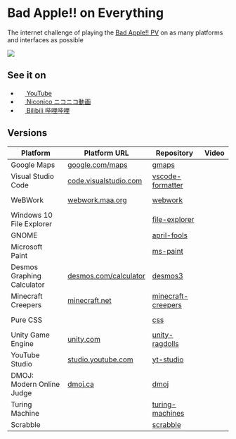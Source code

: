 # Bad Apple!! on Everything

The internet challenge of playing the [Bad Apple!! PV](https://www.youtube.com/watch?v=FtutLA63Cp8) on as many platforms and interfaces as possible

![](screenshot.png)

## See it on
 * [<img src='https://www.youtube.com/s/desktop/7449ebf7/img/favicon_32x32.png' width='16px'/> YouTube](https://www.youtube.com/playlist?list=PLsTVaNk5lQHmRy51gyAsVN16DHpv0gcfE)
 * [<img src='https://nicovideo.cdn.nimg.jp/web/images/favicon/favicon.ico' width='16px'/> Niconico ニコニコ動画](https://www.nicovideo.jp/series/209269)
 * [<img src='https://www.bilibili.com/favicon.ico?v=1' width='16px'/> Bilibili 哔哩哔哩](https://space.bilibili.com/1349584103/channel/detail?cid=191162)
 
 ## Versions
 | Platform | Platform URL | Repository | Video |
 | --- | --- | --- | --- |
 | Google Maps | [google.com/maps](https://www.google.com/maps) | [gmaps](gmaps) | [<img src='https://www.youtube.com/s/desktop/7449ebf7/img/favicon_32x32.png' width='16px'/>](https://youtu.be/r-axdVfM0c0) [<img src='https://nicovideo.cdn.nimg.jp/web/images/favicon/favicon.ico' width='16px'/>](https://www.nicovideo.jp/watch/sm38458006) |
 | Visual Studio Code | [code.visualstudio.com](https://code.visualstudio.com/) | [vscode-formatter](vscode-formatter) | [<img src='https://www.youtube.com/s/desktop/7449ebf7/img/favicon_32x32.png' width='16px'/>](https://youtu.be/cmpg-qiPYa8) [<img src='https://nicovideo.cdn.nimg.jp/web/images/favicon/favicon.ico' width='16px'/>](https://www.nicovideo.jp/watch/sm38458038) [<img src='https://www.bilibili.com/favicon.ico?v=1' width='16px'/>](https://www.bilibili.com/video/BV1eK4y1T7EP) |
 | WeBWork | [webwork.maa.org](https://webwork.maa.org/) | [webwork](webwork) | [<img src='https://www.youtube.com/s/desktop/7449ebf7/img/favicon_32x32.png' width='16px'/>](https://youtu.be/pctF1w4utug) [<img src='https://nicovideo.cdn.nimg.jp/web/images/favicon/favicon.ico' width='16px'/>](https://www.nicovideo.jp/watch/sm38493759) [<img src='https://www.bilibili.com/favicon.ico?v=1' width='16px'/>](https://www.bilibili.com/video/BV1sN411X7gV) |
 | Windows 10 File Explorer | | [file-explorer](file-explorer) | [<img src='https://www.youtube.com/s/desktop/7449ebf7/img/favicon_32x32.png' width='16px'/>](https://youtu.be/7WHA_Gi4nPA) [<img src='https://nicovideo.cdn.nimg.jp/web/images/favicon/favicon.ico' width='16px'/>](https://www.nicovideo.jp/watch/sm39003348) [<img src='https://www.bilibili.com/favicon.ico?v=1' width='16px'/>](https://www.bilibili.com/video/BV16X4y1w7SN) |
 | GNOME | | [april-fools](april-fools) | [<img src='https://www.youtube.com/s/desktop/7449ebf7/img/favicon_32x32.png' width='16px'/>](https://youtu.be/zlLQg7p_BTs) |
 | Microsoft Paint | | [ms-paint](ms-paint) | [<img src='https://www.youtube.com/s/desktop/7449ebf7/img/favicon_32x32.png' width='16px'/>](https://youtu.be/itbBubDqm70) [<img src='https://nicovideo.cdn.nimg.jp/web/images/favicon/favicon.ico' width='16px'/>](https://www.nicovideo.jp/watch/sm39003366) [<img src='https://www.bilibili.com/favicon.ico?v=1' width='16px'/>](https://www.bilibili.com/video/BV1zf4y1L7pQ) |
 | Desmos Graphing Calculator | [desmos.com/calculator](https://www.desmos.com/calculator) | [desmos3](desmos3) | [<img src='https://www.youtube.com/s/desktop/7449ebf7/img/favicon_32x32.png' width='16px'/>](https://youtu.be/MVrNn5TuMkY) [<img src='https://nicovideo.cdn.nimg.jp/web/images/favicon/favicon.ico' width='16px'/>](https://www.nicovideo.jp/watch/sm39003389) [<img src='https://www.bilibili.com/favicon.ico?v=1' width='16px'/>](https://www.bilibili.com/video/BV1fw411R7cd) |
 | Minecraft Creepers | [minecraft.net](https://www.minecraft.net/) | [minecraft-creepers](minecraft-creepers) | [<img src='https://www.youtube.com/s/desktop/7449ebf7/img/favicon_32x32.png' width='16px'/>](https://youtu.be/jC7Y-H60_V0) [<img src='https://nicovideo.cdn.nimg.jp/web/images/favicon/favicon.ico' width='16px'/>](https://www.nicovideo.jp/watch/sm39003395) [<img src='https://www.bilibili.com/favicon.ico?v=1' width='16px'/>](https://www.bilibili.com/video/BV1S44y1q7N8) |
 | Pure CSS | | [css](css) | [<img src='https://www.youtube.com/s/desktop/7449ebf7/img/favicon_32x32.png' width='16px'/>](https://youtu.be/MQbjW2VfaHs) [<img src='https://nicovideo.cdn.nimg.jp/web/images/favicon/favicon.ico' width='16px'/>](https://www.nicovideo.jp/watch/sm39007729) [<img src='https://www.bilibili.com/favicon.ico?v=1' width='16px'/>](https://www.bilibili.com/video/BV1Zg411u7xk) |
 | Unity Game Engine | [unity.com](https://unity.com/) | [unity-ragdolls](unity-ragdolls) | [<img src='https://www.youtube.com/s/desktop/7449ebf7/img/favicon_32x32.png' width='16px'/>](https://youtu.be/kjsbMFfEl8w?t=490) |
 | YouTube Studio | [studio.youtube.com](https://studio.youtube.com/) | [yt-studio](yt-studio) | [<img src='https://www.youtube.com/s/desktop/7449ebf7/img/favicon_32x32.png' width='16px'/>](https://youtu.be/WOQil8pL0oU) |
 | DMOJ: Modern Online Judge | [dmoj.ca](https://dmoj.ca/) | [dmoj](dmoj) | [<img src='https://www.youtube.com/s/desktop/7449ebf7/img/favicon_32x32.png' width='16px'/>](https://youtu.be/tZ5FBBnHfm4?t=686) |
 | Turing Machine | | [turing-machines](turing-machines) | [<img src='https://www.youtube.com/s/desktop/7449ebf7/img/favicon_32x32.png' width='16px'/>](https://youtu.be/nVFvMbofFNc?t=906) |
 | Scrabble | | [scrabble](scrabble) | [<img src='https://www.youtube.com/s/desktop/7449ebf7/img/favicon_32x32.png' width='16px'/>](https://youtu.be/HP90knHlYqc&t=864) |

